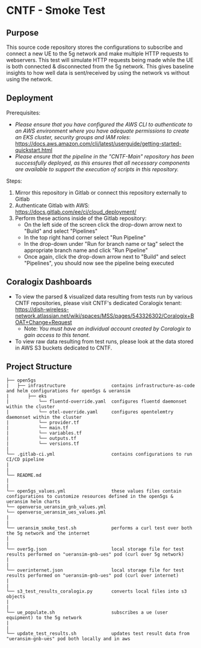 # CNTF - Smoke Test

## Purpose
This source code repository stores the configurations to subscribe and connect a new UE to the 5g network and make multiple HTTP requests to webservers. This test will simulate HTTP requests being made while the UE is both connected & disconnected from the 5g network. This gives baseline insights to how well data is sent/received by using the network vs without using the network.

## Deployment
Prerequisites:

* *Please ensure that you have configured the AWS CLI to authenticate to an AWS environment where you have adequate permissions to create an EKS cluster, security groups and IAM roles*: https://docs.aws.amazon.com/cli/latest/userguide/getting-started-quickstart.html
* *Please ensure that the pipeline in the "CNTF-Main" repository has been successfully deployed, as this ensures that all necessary components are available to support the execution of scripts in this repository.*  


Steps:
1. Mirror this repository in Gitlab or connect this repository externally to Gitlab 
2. Authenticate Gitlab with AWS: https://docs.gitlab.com/ee/ci/cloud_deployment/
3. Perform these actions inside of the Gitlab repository:
    * On the left side of the screen click the drop-down arrow next to "Build" and select "Pipelines"
    * In the top right hand corner select "Run Pipeline"
    * In the drop-down under "Run for branch name or tag" select the appropriate branch name and click "Run Pipeline"
    * Once again, click the drop-down arrow next to "Build" and select "Pipelines", you should now see the pipeline being executed

## Coralogix Dashboards
* To view the parsed & visualized data resulting from tests run by various CNTF repositories, please visit CNTF's dedicated Coralogix tenant: https://dish-wireless-network.atlassian.net/wiki/spaces/MSS/pages/543326302/Coralogix+BOAT+Change+Request 
    * Note: *You must have an individual account created by Coralogix to gain access to this tenant.*
* To view raw data resulting from test runs, please look at the data stored in AWS S3 buckets dedicated to CNTF.

## Project Structure
```
├── open5gs
|   ├── infrastructure                 contains infrastructure-as-code and helm configurations for open5gs & ueransim
|      	├── eks
|           └── fluentd-override.yaml  configures fluentd daemonset within the cluster
|           └── otel-override.yaml     configures opentelemtry daemonset within the cluster
|           └── provider.tf
|           └── main.tf                    
|           └── variables.tf                
|           └── outputs.tf 
|           └── versions.tf
|
└── .gitlab-ci.yml                     contains configurations to run CI/CD pipeline
|
|
└── README.md  
|
|
└── open5gs_values.yml                 these values files contain configurations to customize resources defined in the open5gs & ueransim helm charts
└── openverso_ueransim_gnb_values.yml                 
└── openverso_ueransim_ues_values.yml 
|
|
└── ueransim_smoke_test.sh             performs a curl test over both the 5g network and the internet
|
|
└── over5g.json                        local storage file for test results performed on "ueransim-gnb-ues" pod (curl over 5g network)
|
|
└── overinternet.json                  local storage file for test results performed on "ueransim-gnb-ues" pod (curl over internet) 
|
|
└── s3_test_results_coralogix.py       converts local files into s3 objects 
|  
|            
└── ue_populate.sh                     subscribes a ue (user equipment) to the 5g network
|
|
└── update_test_results.sh             updates test result data from "ueransim-gnb-ues" pod both locally and in aws                                           
```

